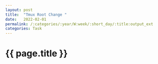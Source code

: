 ```yaml
---
layout: post
title:  "Tmux Root Change "
date:   2022-02-01
permalink: /:categories/:year/W:week/:short_day/:title:output_ext
categories: Task
---
```

# {{ page.title }}
